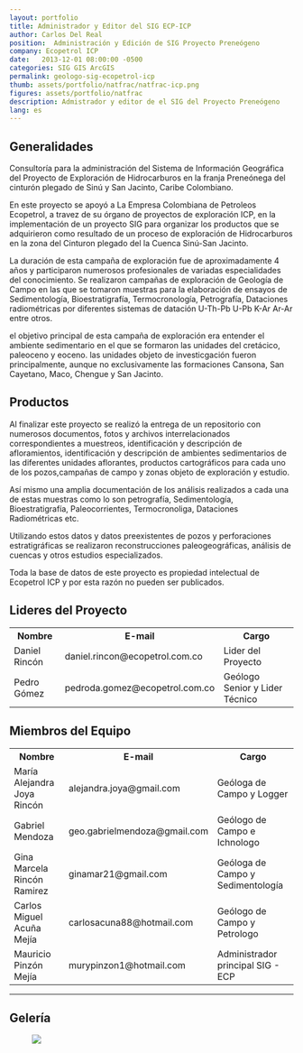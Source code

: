 ```yaml
---
layout: portfolio
title: Administrador y Editor del SIG ECP-ICP
author: Carlos Del Real
position:  Administración y Edición de SIG Proyecto Preneógeno
company: Ecopetrol ICP
date:   2013-12-01 08:00:00 -0500
categories: SIG GIS ArcGIS
permalink: geologo-sig-ecopetrol-icp
thumb: assets/portfolio/natfrac/natfrac-icp.png
figures: assets/portfolio/natfrac
description: Admistrador y editor de el SIG del Proyecto Preneógeno
lang: es
---
```


## Generalidades

Consultoría para la administración del Sistema de Información Geográfica del Proyecto de Exploración de Hidrocarburos en la franja Preneónega del cinturón plegado de Sinú y San Jacinto, Caribe Colombiano.

En este proyecto se apoyó a La Empresa Colombiana de Petroleos Ecopetrol, a travez de su órgano de proyectos de exploración ICP, en la implementación de un proyecto SIG para organizar los productos que se adquirieron como resultado de un proceso de exploración de Hidrocarburos en la zona del Cinturon plegado del la Cuenca Sinú-San Jacinto.

La duración de esta campaña de exploración fue de aproximadamente 4 años y participaron numerosos profesionales de variadas especialidades del conocimiento. Se realizaron campañas de exploración de Geología de Campo en las que se tomaron muestras para la elaboración de ensayos de  Sedimentología, Bioestratigrafía, Termocronología, Petrografía, Dataciones radiométricas por diferentes sistemas de datación U-Th-Pb U-Pb K-Ar Ar-Ar entre otros.

el objetivo principal de esta campaña de exploración era entender el ambiente sedimentario en el que se formaron las unidades del cretácico, paleoceno y eoceno. las unidades objeto de investicgación fueron principalmente, aunque no exclusivamente las formaciones Cansona, San Cayetano, Maco, Chengue y San Jacinto.

## Productos

Al finalizar este proyecto se realizó la entrega de un repositorio con numerosos documentos, fotos y archivos interrelacionados correspondientes a muestreos, identificación y descripción de afloramientos, identificación y descripción de ambientes sedimentarios de las diferentes unidades aflorantes, productos cartográficos para cada uno de los pozos,campañas de campo y zonas objeto de exploración y estudio.

Así mismo una amplia documentación de los análisis realizados a cada una de estas muestras como lo son petrografía, Sedimentología, Bioestratigrafía, Paleocorrientes, Termocronoliga, Dataciones Radiométricas etc.

Utilizando estos datos y datos preexistentes de pozos y perforaciones estratigráficas se realizaron reconstrucciones paleogeográficas, análisis de cuencas y otros estudios especializados.

Toda la base de datos de este proyecto es propiedad intelectual de Ecopetrol ICP y por esta razón no pueden ser publicados.

## Lideres del Proyecto

<table>
  <tr>
    <th>Nombre</th>
    <th>E-mail</th> 
    <th>Cargo</th>
  </tr>
  <tr>
    <td>Daniel Rincón</td>
    <td>daniel.rincon@ecopetrol.com.co</td> 
    <td>Lider del Proyecto</td>
  </tr>
  <tr>
    <td>Pedro Gómez</td>
    <td>pedroda.gomez@ecopetrol.com.co</td> 
    <td>Geólogo Senior y Lider Técnico</td>
  </tr>
</table>

## Miembros del Equipo

<table>
  <tr>
    <th>Nombre</th>
    <th>E-mail</th> 
    <th>Cargo</th>
  </tr>
  <tr>
    <td>María Alejandra Joya Rincón</td>
    <td>alejandra.joya@gmail.com</td> 
    <td>Geóloga de Campo y Logger</td>
  </tr>
  <tr>
    <td>Gabriel Mendoza</td>
    <td>geo.gabrielmendoza@gmail.com</td> 
    <td>Geólogo de Campo e Ichnologo</td>
  </tr>
  <tr>
    <td>Gina Marcela Rincón Ramirez</td>
    <td>ginamar21@gmail.com</td> 
    <td>Geóloga de Campo y Sedimentología</td>
  </tr>
  <tr>
    <td>Carlos Miguel Acuña Mejía</td>
    <td>carlosacuna88@hotmail.com</td> 
    <td>Geólogo de Campo y Petrologo</td>
  </tr>
  <tr>
    <td>Mauricio Pinzón Mejía</td>
    <td>murypinzon1@hotmail.com</td> 
    <td>Administrador principal SIG - ECP</td>
  </tr>
  
</table>

<hr>

## Gelería

<figure class="figure">
    <img src="{{ page.figures }}/sinu-sj.png">
</figure>
